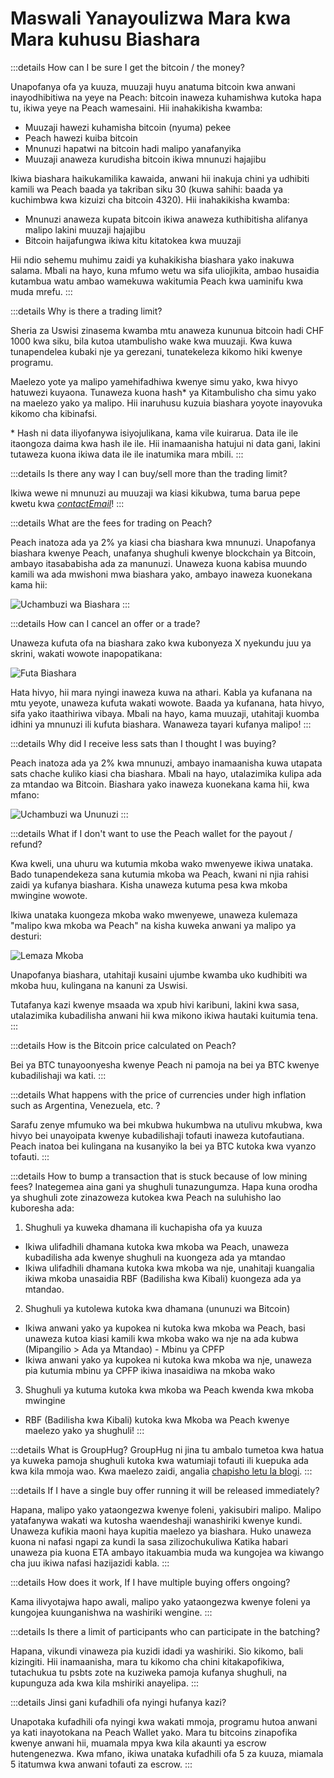 # Maswali Yanayoulizwa Mara kwa Mara kuhusu Biashara

:::details How can I be sure I get the bitcoin / the money?

Unapofanya ofa ya kuuza, muuzaji huyu anatuma bitcoin kwa anwani inayodhibitiwa na yeye na Peach: bitcoin inaweza kuhamishwa kutoka hapa tu, ikiwa yeye na Peach wamesaini. Hii inahakikisha kwamba:

- Muuzaji hawezi kuhamisha bitcoin (nyuma) pekee
- Peach hawezi kuiba bitcoin
- Mnunuzi hapatwi na bitcoin hadi malipo yanafanyika
- Muuzaji anaweza kurudisha bitcoin ikiwa mnunuzi hajajibu

Ikiwa biashara haikukamilika kawaida, anwani hii inakuja chini ya udhibiti kamili wa Peach baada ya takriban siku 30 (kuwa sahihi: baada ya kuchimbwa kwa kizuizi cha bitcoin 4320). Hii inahakikisha kwamba:

- Mnunuzi anaweza kupata bitcoin ikiwa anaweza kuthibitisha alifanya malipo lakini muuzaji hajajibu
- Bitcoin haijafungwa ikiwa kitu kitatokea kwa muuzaji

Hii ndio sehemu muhimu zaidi ya kuhakikisha biashara yako inakuwa salama. Mbali na hayo, kuna mfumo wetu wa sifa uliojikita, ambao husaidia kutambua watu ambao wamekuwa wakitumia Peach kwa uaminifu kwa muda mrefu.
:::

:::details Why is there a trading limit?

Sheria za Uswisi zinasema kwamba mtu anaweza kununua bitcoin hadi CHF 1000 kwa siku, bila kutoa utambulisho wake kwa muuzaji. Kwa kuwa tunapendelea kubaki nje ya gerezani, tunatekeleza kikomo hiki kwenye programu.

Maelezo yote ya malipo yamehifadhiwa kwenye simu yako, kwa hivyo hatuwezi kuyaona. Tunaweza kuona hash\* ya Kitambulisho cha simu yako na maelezo yako ya malipo. Hii inaruhusu kuzuia biashara yoyote inayovuka kikomo cha kibinafsi.

\* Hash ni data iliyofanywa isiyojulikana, kama vile kuirarua. Data ile ile itaongoza daima kwa hash ile ile. Hii inamaanisha hatujui ni data gani, lakini tutaweza kuona ikiwa data ile ile inatumika mara mbili.
:::

:::details Is there any way I can buy/sell more than the trading limit?

Ikiwa wewe ni mnunuzi au muuzaji wa kiasi kikubwa, tuma barua pepe kwetu kwa [$contactEmail$](mailto:$contactEmail$)!
:::

:::details What are the fees for trading on Peach?

Peach inatoza ada ya 2% ya kiasi cha biashara kwa mnunuzi. Unapofanya biashara kwenye Peach, unafanya shughuli kwenye blockchain ya Bitcoin, ambayo itasababisha ada za manunuzi. Unaweza kuona kabisa muundo kamili wa ada mwishoni mwa biashara yako, ambayo inaweza kuonekana kama hii:

![Uchambuzi wa Biashara](/img/faq/trading/TradeBreakdowns.png)
:::

:::details How can I cancel an offer or a trade?

Unaweza kufuta ofa na biashara zako kwa kubonyeza X nyekundu juu ya skrini, wakati wowote inapopatikana:

![Futa Biashara](/img/faq/trading/cancel.png)

Hata hivyo, hii mara nyingi inaweza kuwa na athari. Kabla ya kufanana na mtu yeyote, unaweza kufuta wakati wowote. Baada ya kufanana, hata hivyo, sifa yako itaathiriwa vibaya. Mbali na hayo, kama muuzaji, utahitaji kuomba idhini ya mnunuzi ili kufuta biashara. Wanaweza tayari kufanya malipo!
:::

:::details Why did I receive less sats than I thought I was buying?

Peach inatoza ada ya 2% kwa mnunuzi, ambayo inamaanisha kuwa utapata sats chache kuliko kiasi cha biashara. Mbali na hayo, utalazimika kulipa ada za mtandao wa Bitcoin. Biashara yako inaweza kuonekana kama hii, kwa mfano:

![Uchambuzi wa Ununuzi](/img/faq/trading/TradeBreakdownBuy.png)
:::

:::details What if I don't want to use the Peach wallet for the payout / refund?

Kwa kweli, una uhuru wa kutumia mkoba wako mwenyewe ikiwa unataka. Bado tunapendekeza sana kutumia mkoba wa Peach, kwani ni njia rahisi zaidi ya kufanya biashara. Kisha unaweza kutuma pesa kwa mkoba mwingine wowote.

Ikiwa unataka kuongeza mkoba wako mwenyewe, unaweza kulemaza "malipo kwa mkoba wa Peach" na kisha kuweka anwani ya malipo ya desturi:

![Lemaza Mkoba](/img/faq/trading/disablewallet.png)

Unapofanya biashara, utahitaji kusaini ujumbe kwamba uko kudhibiti wa mkoba huu, kulingana na kanuni za Uswisi.

Tutafanya kazi kwenye msaada wa xpub hivi karibuni, lakini kwa sasa, utalazimika kubadilisha anwani hii kwa mikono ikiwa hautaki kuitumia tena.
:::

:::details How is the Bitcoin price calculated on Peach?

Bei ya BTC tunayoonyesha kwenye Peach ni pamoja na bei ya BTC kwenye kubadilishaji wa kati.
:::

:::details What happens with the price of currencies under high inflation such as Argentina, Venezuela, etc. ?

Sarafu zenye mfumuko wa bei mkubwa hukumbwa na utulivu mkubwa, kwa hivyo bei unayoipata kwenye kubadilishaji tofauti inaweza kutofautiana. Peach inatoa bei kulingana na kusanyiko la bei ya BTC kutoka kwa vyanzo tofauti.
:::

:::details How to bump a transaction that is stuck because of low mining fees?
Inategemea aina gani ya shughuli tunazungumza. Hapa kuna orodha ya shughuli zote zinazoweza kutokea kwa Peach na suluhisho lao kuboresha ada:

1. Shughuli ya kuweka dhamana ili kuchapisha ofa ya kuuza

- Ikiwa ulifadhili dhamana kutoka kwa mkoba wa Peach, unaweza kubadilisha ada kwenye shughuli na kuongeza ada ya mtandao
- Ikiwa ulifadhili dhamana kutoka kwa mkoba wa nje, unahitaji kuangalia ikiwa mkoba unasaidia RBF (Badilisha kwa Kibali) kuongeza ada ya mtandao.

2. Shughuli ya kutolewa kutoka kwa dhamana (ununuzi wa Bitcoin)

- Ikiwa anwani yako ya kupokea ni kutoka kwa mkoba wa Peach, basi unaweza kutoa kiasi kamili kwa mkoba wako wa nje na ada kubwa (Mipangilio > Ada ya Mtandao) - Mbinu ya CPFP
- Ikiwa anwani yako ya kupokea ni kutoka kwa mkoba wa nje, unaweza pia kutumia mbinu ya CPFP ikiwa inasaidiwa na mkoba wako

3. Shughuli ya kutuma kutoka kwa mkoba wa Peach kwenda kwa mkoba mwingine

- RBF (Badilisha kwa Kibali) kutoka kwa Mkoba wa Peach kwenye maelezo yako ya shughuli!
  :::

:::details What is GroupHug?
GroupHug ni jina tu ambalo tumetoa kwa hatua ya kuweka pamoja shughuli kutoka kwa watumiaji tofauti ili kuepuka ada kwa kila mmoja wao. Kwa maelezo zaidi, angalia [chapisho letu la blogi](https://peachbitcoin.com/sw/blog/group-hug).
:::

:::details If I have a single buy offer running it will be released immediately?

Hapana, malipo yako yataongezwa kwenye foleni, yakisubiri malipo. Malipo yatafanywa wakati wa kutosha waendeshaji wanashiriki kwenye kundi. Unaweza kufikia maoni haya kupitia maelezo ya biashara.
Huko unaweza kuona ni nafasi ngapi za kundi la sasa zilizochukuliwa
Katika habari unaweza pia kuona ETA ambayo itakuambia muda wa kungojea wa kiwango cha juu ikiwa nafasi hazijazidi kabla.
:::

:::details How does it work, If I have multiple buying offers ongoing?

Kama ilivyotajwa hapo awali, malipo yako yataongezwa kwenye foleni ya kungojea kuunganishwa na washiriki wengine.
:::

:::details Is there a limit of participants who can participate in the batching?

Hapana, vikundi vinaweza pia kuzidi idadi ya washiriki. Sio kikomo, bali kizingiti. Hii inamaanisha, mara tu kikomo cha chini kitakapofikiwa, tutachukua tu psbts zote na kuziweka pamoja kufanya shughuli, na kupunguza ada kwa kila mshiriki anayelipa.
:::

:::details Jinsi gani kufadhili ofa nyingi hufanya kazi?

Unapotaka kufadhili ofa nyingi kwa wakati mmoja, programu hutoa anwani ya kati inayotokana na Peach Wallet yako. Mara tu bitcoins zinapofika kwenye anwani hii, muamala mpya kwa kila akaunti ya escrow hutengenezwa. Kwa mfano, ikiwa unataka kufadhili ofa 5 za kuuza, miamala 5 itatumwa kwa anwani tofauti za escrow.
:::
